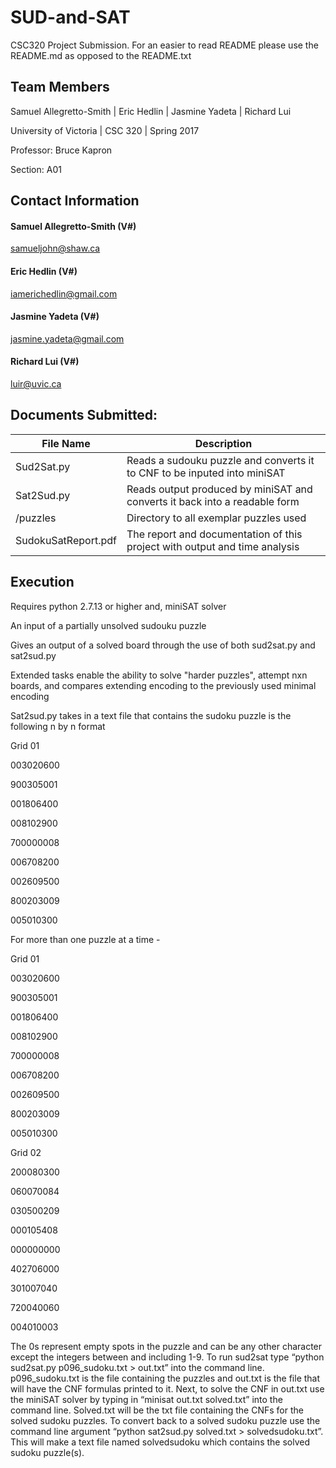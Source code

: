# SUD-and-SAT
CSC320 Project Submission. For an easier to read README  please use the README.md as opposed to the README.txt

## Team Members
Samuel Allegretto-Smith | Eric Hedlin | Jasmine Yadeta | Richard Lui

University of Victoria | CSC 320 | Spring 2017

Professor: Bruce Kapron

Section: A01

## Contact Information
#### <i class="icon-pencil"></i> Samuel Allegretto-Smith (V#)
samueljohn@shaw.ca
#### <i class="icon-pencil"></i> Eric Hedlin (V#)
iamerichedlin@gmail.com
#### <i class="icon-pencil"></i> Jasmine Yadeta (V#)
jasmine.yadeta@gmail.com
#### <i class="icon-pencil"></i> Richard Lui (V#)
luir@uvic.ca


## Documents Submitted:


File Name             | Description
---------------       | ------------------
Sud2Sat.py            |  Reads a sudouku puzzle and converts it to CNF to be inputed into miniSAT           
Sat2Sud.py            |  Reads output produced by miniSAT and converts it back into a readable form              
/puzzles              |  Directory to all exemplar puzzles used
SudokuSatReport.pdf   |  The report and documentation of this project with output and time analysis

## Execution
Requires python 2.7.13 or higher and, miniSAT solver

An input of a partially unsolved sudouku puzzle

Gives an output of a solved board through the use of both sud2sat.py and sat2sud.py

Extended tasks enable the ability to solve "harder puzzles", attempt nxn boards, and compares extending encoding to the previously used minimal encoding

Sat2sud.py takes in a text file that contains the sudoku puzzle is the following n by n format

Grid 01

003020600

900305001

001806400

008102900

700000008

006708200

002609500

800203009

005010300

For more than one puzzle at a time - 

Grid 01

003020600

900305001

001806400

008102900

700000008

006708200

002609500

800203009

005010300


Grid 02

200080300

060070084

030500209

000105408

000000000

402706000

301007040

720040060

004010003

 
The 0s represent empty spots in the puzzle and can be any other character except the integers between and including 1-9. To run sud2sat type “python sud2sat.py p096_sudoku.txt > out.txt” into the command line. p096_sudoku.txt is the file containing the puzzles and out.txt is the file that will have the CNF formulas printed to it. Next, to solve the CNF in out.txt use the miniSAT solver by typing in “minisat out.txt solved.txt” into the command line. Solved.txt will be the txt file containing the CNFs for the solved sudoku puzzles. To convert back to a solved sudoku puzzle use the command line argument “python sat2sud.py solved.txt > solvedsudoku.txt”. This will make a text file named solvedsudoku which contains the solved sudoku puzzle(s). 

